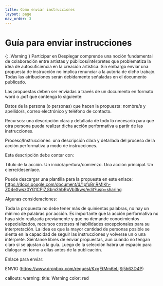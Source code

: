 ```yaml
---
title: Como enviar instrucciones
layout: page
nav_order: 3
---
```


# Guía para enviar instrucciones

{: .Warning }
Participar en Desplegar comprende una noción fundamental de colaboración entre artistas y públicos/intérpretes que problematiza la idea de autosuficiencia en la creación artística. Sin embargo enviar una propuesta de instrucción no implica renunciar a la autoría de dicho trabajo. Todas las atribuciones serán debidamente señaladas en el documento publicado.

Las propuestas deben ser enviadas a través de un documento en formato word o .pdf que contenga lo siguiente:

Datos de la persona (o personas) que hacen la propuesta: nombre/s y apellido/s, correo electrónico y teléfono de contacto.

Recursos: una descripción clara y detallada de todo lo necesario para que otra persona pueda realizar dicha acción performativa a partir de las instrucciones.

Proceso/Instrucciones: una descripción clara y detallada del proceso de la acción performativa a modo de instrucciones.

Esta descripción debe contar con:

Título de la acción.
Un inicio/apertura/comienzo.
Una acción principal.
Un cierre/desenlace.

Puede descargar una plantilla para la propuesta en este enlace: https://docs.google.com/document/d/1pfoBriRMIKh-Z04eXwsz0YG1CPi7_8bm3hbRpVb3kws/edit?usp=sharing

Algunas consideraciones:

Toda la propuesta no debe tener más de quinientas palabras, no hay un mínimo de palabras por acción.
Es importante que la acción performativa no haya sido realizada previamente y que no demande conocimientos especializados, recursos costosos ni habilidades excepcionales para su interpretación. La idea es que la mayor cantidad de personas posible se sienta en la capacidad de seguir las instrucciones y volverse un o una intérprete.
Siéntanse libres de enviar propuestas, aun cuando no tengan claro si se ajustan a la guía. Luego de la selección habrá un espacio para dialogar en torno a ellas antes de la publicación.


Enlace para enviar:

ENVIO
(https://www.dropbox.com/request/KxgEtMm6eLjSj5h63D4P)

callouts:
  warning:
    title: Warning
    color: red


